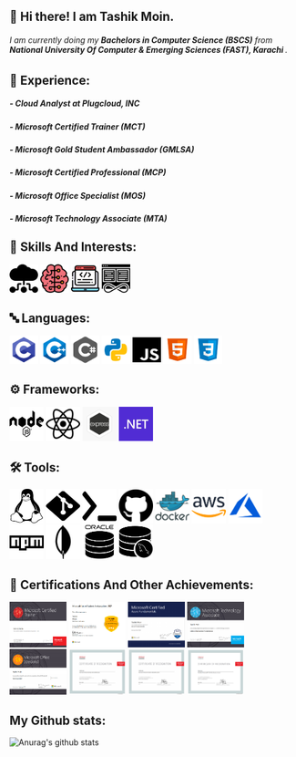 ## 👋 Hi there! I am Tashik Moin. 
 <div>
      <h6>
            I am currently doing my <b> Bachelors in Computer Science (BSCS)</b> from                                                                                                     <b> National University Of Computer & Emerging Sciences (FAST), Karachi </b>.
      </h6>
 </div>

     
## 🏫 Experience:
<div>
<h5> - Cloud Analyst at Plugcloud, INC </h5>
<h5> - Microsoft Certified Trainer (MCT) </h5>
<h5> - Microsoft Gold Student Ambassador (GMLSA) </h5>
<h5> - Microsoft Certified Professional (MCP) </h5>
<h5> - Microsoft Office Specialist (MOS) </h5>
<h5> - Microsoft Technology Associate (MTA) </h5>
</div>
      

## 🚀 Skills And Interests:
<div>
<img src="img/CC.svg" height="50" width="50px">
<img src="img/AI.svg" height="50" width="50px">
<img src="img/WD.svg" height="50" width="50px">
<img src="img/DO.svg" height="50" width="50px">
</div>

## 🔤 Languages:

<div>
<img src="img/C.webp" height="50" width="50px">
<img src="img/C++.png" height="50" width="50px">
<img src="img/CS.png" height="50" width="50px">
<img src="img/Python.png" height="50" width="50px">
<img src="img/JS.svg" height="50" width="50px">
<img src="img/HTML.png" height="50" width="50px">
<img src="img/CSS.png" height="50" width="50px">
</div>


## :gear: Frameworks:

<div>
<img src="img/node.svg" height="60" width="60px">
<img src="img/react.svg" height="60" width="60px">
<img src="img/express.png" height="60" width="60px">
<img src="img/.NET.png" height="60" width="60px">
</div>

## 🛠 Tools:

<div>
<img src="img/Linux.svg" height="60" width="60px">
<img src="img/git.svg" height="60" width="60px">
<img src="img/bash.svg" height="60" width="60px">
<img src="img/github.svg" height="60" width="60px">
<img src="img/docker.webp" height="60" width="60px">
<img src="img/AWS.png" height="60" width="60px">
<img src="img/azure.png" height="60" width="60px">
<img src="img/npm.svg" height="60" width="60px">
<img src="img/mongodb.png" height="60" width="60px">
<img src="img/oracle.png" height="60" width="60px">
<img src="img/mysql.png" height="60" width="60px">
</div>

## 📖 Certifications And Other Achievements:

<div>
<img src="img/Cer1.png" style="zoom: 100%;" height="80" width="100px">
<img src="img/Cer2.png" style="zoom: 100%;" height="80" width="100px">
<img src="img/Cer3.png" style="zoom: 100%;" height="80" width="100px">
<img src="img/Cer4.png" style="zoom: 100%;" height="80" width="100px">
<img src="img/Cer5.png" style="zoom: 100%;" height="80" width="100px">
<img src="img/Cer6.png" style="zoom: 100%;" height="80" width="100px">
<img src="img/Cer7.png" style="zoom: 100%;" height="80" width="100px">
<img src="img/Cer8.png" style="zoom: 100%;" height="80" width="100px">
</div>

## My Github stats:

![Anurag's github stats](https://github-readme-stats.vercel.app/api?username=tashikmoin23)
